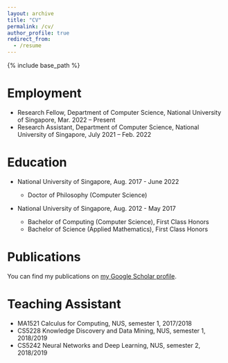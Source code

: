 ```yaml
---
layout: archive
title: "CV"
permalink: /cv/
author_profile: true
redirect_from:
  - /resume
---
```


{% include base_path %}

Employment
======
* Research Fellow, Department of Computer Science, National University of Singapore, Mar. 2022 – Present
* Research Assistant, Department of Computer Science, National University of Singapore, July 2021 – Feb. 2022


Education
======
* National University of Singapore, Aug. 2017 - June 2022
  * Doctor of Philosophy (Computer Science)

* National University of Singapore, Aug. 2012 - May 2017
  * Bachelor of Computing (Computer Science), First Class Honors
  * Bachelor of Science (Applied Mathematics), First Class Honors 


Publications
======
  You can find my publications on <a href="https://scholar.google.com/citations?hl=en&user=7sbImykAAAAJ">my Google Scholar profile</a>.


Teaching Assistant
======
  * MA1521 Calculus for Computing, NUS, semester 1, 2017/2018
  * CS5228 Knowledge Discovery and Data Mining, NUS, semester 1, 2018/2019
  * CS5242 Neural Networks and Deep Learning, NUS, semester 2, 2018/2019

<!-- Work experience
======
* Summer 2015: Research Assistant
  * Github University
  * Duties included: Tagging issues
  * Supervisor: Professor Git

* Fall 2015: Research Assistant
  * Github University
  * Duties included: Merging pull requests
  * Supervisor: Professor Hub
  
Skills
======
* Skill 1
* Skill 2
  * Sub-skill 2.1
  * Sub-skill 2.2
  * Sub-skill 2.3
* Skill 3

Publications
======
  <ul>{% for post in site.publications %}
    {% include archive-single-cv.html %}
  {% endfor %}</ul>
  
Talks
======
  <ul>{% for post in site.talks %}
    {% include archive-single-talk-cv.html %}
  {% endfor %}</ul>
  
Teaching
======
  <ul>{% for post in site.teaching %}
    {% include archive-single-cv.html %}
  {% endfor %}</ul>
  
Service and leadership
======
* Currently signed in to 43 different slack teams
 -->